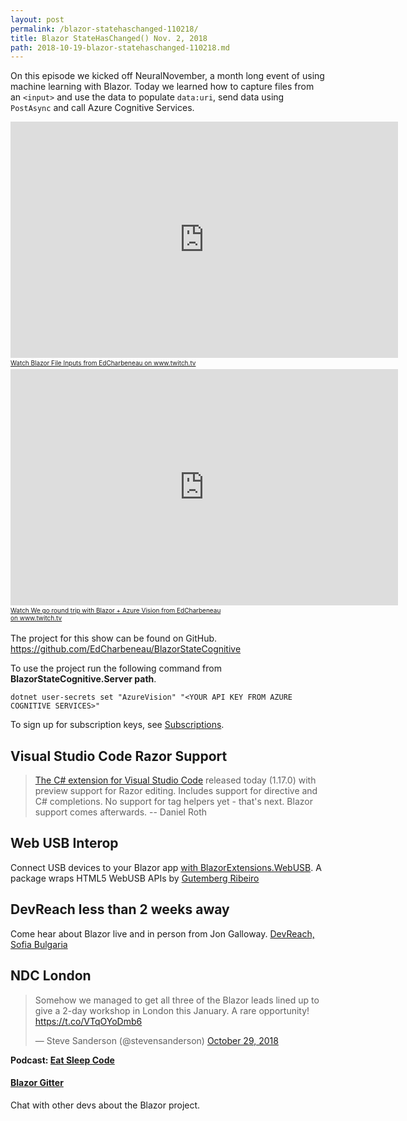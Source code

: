 ```yaml
---
layout: post
permalink: /blazor-statehaschanged-110218/
title: Blazor StateHasChanged() Nov. 2, 2018
path: 2018-10-19-blazor-statehaschanged-110218.md
---
```


On this episode we kicked off NeuralNovember, a month long event of using machine learning with Blazor. Today we learned how to capture files from an `<input>` and use the data to populate `data:uri`, send data using `PostAsync` and call Azure Cognitive Services.

<iframe src="https://player.twitch.tv/?autoplay=false&video=v330784819" frameborder="0" allowfullscreen="true" scrolling="no" height="378" width="620"></iframe><a href="https://www.twitch.tv/videos/330784819?tt_content=text_link&tt_medium=vod_embed" style="padding:2px 0px 4px; display:block; width:345px; font-weight:normal; font-size:10px; text-decoration:underline;">Watch Blazor File Inputs from EdCharbeneau on www.twitch.tv</a>

<iframe src="https://player.twitch.tv/?autoplay=false&video=v330784821" frameborder="0" allowfullscreen="true" scrolling="no" height="378" width="620"></iframe><a href="https://www.twitch.tv/videos/330784821?tt_content=text_link&tt_medium=vod_embed" style="padding:2px 0px 4px; display:block; width:345px; font-weight:normal; font-size:10px; text-decoration:underline;">Watch We go round trip with Blazor + Azure Vision from EdCharbeneau on www.twitch.tv</a>

The project for this show can be found on GitHub. https://github.com/EdCharbeneau/BlazorStateCognitive

To use the project run the following command from **BlazorStateCognitive.Server path**.

```
dotnet user-secrets set "AzureVision" "<YOUR API KEY FROM AZURE COGNITIVE SERVICES>"
```

To sign up for subscription keys, see [Subscriptions](https://azure.microsoft.com/try/cognitive-services/). 

## Visual Studio Code Razor Support

> [The C# extension for Visual Studio Code](https://marketplace.visualstudio.com/items?itemName=ms-vscode.csharp) released today (1.17.0) with preview support for Razor editing. Includes support for directive and C# completions. No support for tag helpers yet - that's next. Blazor support comes afterwards.
> -- Daniel Roth

## Web USB Interop

Connect USB devices to your Blazor app [with BlazorExtensions.WebUSB](https://github.com/BlazorExtensions/WebUSB).
A package wraps HTML5 WebUSB APIs by [Gutemberg Ribeiro](https://twitter.com/galvesribeiro) 

## DevReach less than 2 weeks away

Come hear about Blazor live and in person from Jon Galloway.
[DevReach, Sofia Bulgaria](https://devreach.com/sessions/blazor-a-new-framework-for-browser-based-net-apps/)

## NDC London

<blockquote class="twitter-tweet" data-lang="en"><p lang="en" dir="ltr">Somehow we managed to get all three of the Blazor leads lined up to give a 2-day workshop in London this January. A rare opportunity! <a href="https://t.co/VTqOYoDmb6">https://t.co/VTqOYoDmb6</a></p>&mdash; Steve Sanderson (@stevensanderson) <a href="https://twitter.com/stevensanderson/status/1056858390234832897?ref_src=twsrc%5Etfw">October 29, 2018</a></blockquote>
<script async src="https://platform.twitter.com/widgets.js" charset="utf-8"></script>

**Podcast: [Eat Sleep Code](https://soundcloud.com/esc-podcast)**

#### [Blazor Gitter](https://gitter.im/aspnet/Blazor#utm_source=notification&utm_medium=email&utm_campaign=unread-notifications) 

Chat with other devs about the Blazor project.

